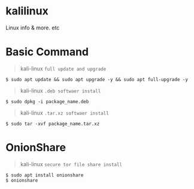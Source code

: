 # kalilinux
Linux info &amp; more. etc

# Basic Command
> kali-linux `` full update and upgrade ``
```
$ sudo apt update && sudo apt upgrade -y && sudo apt full-upgrade -y
```
> kali-linux ``.deb softwaer install``
```
$ sudo dpkg -i package_name.deb
```
> kali-linux ``.tar.xz softwaer install``
```
$ sudo tar -xvf package_name.tar.xz
```

# OnionShare
> kali-linux ``secure tor file share install``
```
$ sudo apt install onionshare
$ onionshare
```
